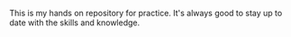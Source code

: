 This is my hands on repository for practice. 
It's always good to stay up to date with the skills and knowledge. 
